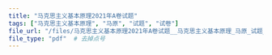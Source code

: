 ```yaml
---
title: "马克思主义基本原理2021年A卷试题"
tags: ["马克思主义基本原理", "马原", "试题", "试卷"]
file_url: "/files/马克思主义基本原理2021年A卷试题__马克思主义基本原理_马原_试题_试卷__.pdf"
file_type: "pdf"  # 去掉点号
---
```




<!-- 文件类型: .pdf -->
<!-- 文件图标: 📄 -->
